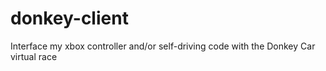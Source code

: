 # donkey-client
Interface my xbox controller and/or self-driving code with the Donkey Car virtual race
